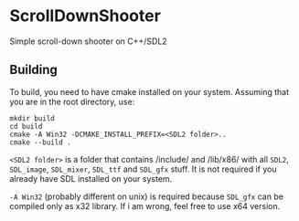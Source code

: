 # ScrollDownShooter
Simple scroll-down shooter on C++/SDL2
## Building
To build, you need to have cmake installed on your system. Assuming that you are in the root directory, use:
```
mkdir build
cd build
cmake -A Win32 -DCMAKE_INSTALL_PREFIX=<SDL2 folder>..
cmake --build .
```
`<SDL2 folder>` is a folder that contains /include/ and /lib/x86/ with all `SDL2`, `SDL_image`, `SDL_mixer`, `SDL_ttf` and `SDL_gfx` stuff. It is not required if you already have SDL installed on your system.

`-A Win32` (probably different on unix) is required because `SDL_gfx` can be compiled only as x32 library. If i am wrong, feel free to use x64 version.
